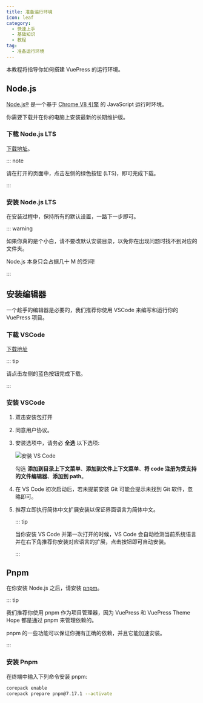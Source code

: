 ```yaml
---
title: 准备运行环境
icon: leaf
category:
  - 快速上手
  - 基础知识
  - 教程
tag:
  - 准备运行环境
---
```


本教程将指导你如何搭建 VuePress 的运行环境。

<!-- more -->

## Node.js

[Node.js®](https://nodejs.org/zh-cn/) 是一个基于 [Chrome V8 引擎](https://v8.dev/) 的 JavaScript 运行时环境。

你需要下载并在你的电脑上安装最新的长期维护版。

### 下载 Node.js LTS

[下载地址](https://nodejs.org/zh-cn/)。

::: note

请在打开的页面中，点击左侧的绿色按钮 (LTS)，即可完成下载。

:::

### 安装 Node.js LTS

在安装过程中，保持所有的默认设置，一路下一步即可。

::: warning

如果你真的是个小白，请不要改默认安装目录，以免你在出现问题时找不到对应的文件夹。

Node.js 本身只会占据几十 M 的空间!

:::

## 安装编辑器

一个趁手的编辑器是必要的，我们推荐你使用 VSCode 来编写和运行你的 VuePress 项目。

### 下载 VSCode

[下载地址](https://code.visualstudio.com/)

::: tip

请点击左侧的蓝色按钮完成下载。

:::

### 安装 VSCode

1. 双击安装包打开

1. 同意用户协议。

1. 安装选项中，请务必 **全选** 以下选项:

   ![安装 VS Code](./assets/vscode-install.png)

   勾选 **添加到目录上下文菜单**、**添加到文件上下文菜单**、**将 code 注册为受支持的文件编辑器**、**添加到 path**。

1. 在 VS Code 初次启动后，若未提前安装 Git 可能会提示未找到 Git 软件，忽略即可。

1. 推荐立即执行简体中文扩展安装以保证界面语言为简体中文。

   ::: tip

   当你安装 VS Code 并第一次打开的时候，VS Code 会自动检测当前系统语言并在右下角推荐你安装对应语言的扩展，点击按钮即可自动安装。

   :::

## Pnpm

在你安装 Node.js 之后，请安装 [pnpm](https://pnpm.io)。

::: tip

我们推荐你使用 pnpm 作为项目管理器，因为 VuePress 和 VuePress Theme Hope 都是通过 pnpm 来管理依赖的。

pnpm 的一些功能可以保证你拥有正确的依赖，并且它能加速安装。

:::

### 安装 Pnpm

在终端中输入下列命令安装 pnpm:

```sh
corepack enable
corepack prepare pnpm@7.17.1 --activate
```
